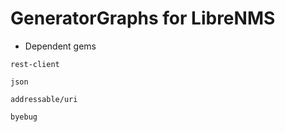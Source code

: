 # GeneratorGraphs for LibreNMS

* Dependent gems

`rest-client`

`json`

`addressable/uri`

`byebug`

